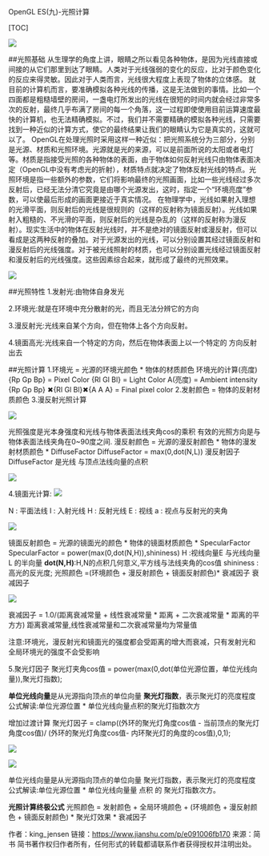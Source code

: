 OpenGL ES(九)-光照计算

[TOC]

![](https://upload-images.jianshu.io/upload_images/2500437-0c36abf51a1037da.jpg?imageMogr2/auto-orient/strip%7CimageView2/2/w/637)

##光照基础
从生理学的角度上讲，眼睛之所以看见各种物体，是因为光线直接或间接的从它们那里到达了眼睛。人类对于光线强弱的变化的反应，比对于颜色变化的反应来得灵敏。因此对于人类而言，光线很大程度上表现了物体的立体感。
就目前的计算机而言，要准确模拟各种光线的传播，这是无法做到的事情。比如一个四面都是粗糙墙壁的房间，一盏电灯所发出的光线在很短的时间内就会经过非常多次的反射，最终几乎布满了房间的每一个角落，这一过程即使使用目前运算速度最快的计算机，也无法精确模拟。不过，我们并不需要精确的模拟各种光线，只需要找到一种近似的计算方式，使它的最终结果让我们的眼睛认为它是真实的，这就可以了。
OpenGL在处理光照时采用这样一种近似：把光照系统分为三部分，分别是光源、材质和光照环境。光源就是光的来源，可以是前面所说的太阳或者电灯等。材质是指接受光照的各种物体的表面，由于物体如何反射光线只由物体表面决定（OpenGL中没有考虑光的折射），材质特点就决定了物体反射光线的特点。光照环境是指一些额外的参数，它们将影响最终的光照画面，比如一些光线经过多次反射后，已经无法分清它究竟是由哪个光源发出，这时，指定一个“环境亮度”参数，可以使最后形成的画面更接近于真实情况。
在物理学中，光线如果射入理想的光滑平面，则反射后的光线是很规则的（这样的反射称为镜面反射）。光线如果射入粗糙的、不光滑的平面，则反射后的光线是杂乱的（这样的反射称为漫反射）。现实生活中的物体在反射光线时，并不是绝对的镜面反射或漫反射，但可以看成是这两种反射的叠加。对于光源发出的光线，可以分别设置其经过镜面反射和漫反射后的光线强度。对于被光线照射的材质，也可以分别设置光线经过镜面反射和漫反射后的光线强度。这些因素综合起来，就形成了最终的光照效果。

![](https://upload-images.jianshu.io/upload_images/2500437-075d853775466ecd.png?imageMogr2/auto-orient/strip%7CimageView2/2/w/1000)

##光照特性
1.发射光:由物体自身发光


2.环境光:就是在环境中充分散射的光，而且无法分辨它的方向

3.漫反射光:光线来自某个方向，但在物体上各个方向反射。

4.镜面高光:光线来自一个特定的方向，然后在物体表面上以一个特定的
方向反射出去

##光照计算
1.环境光 = 光源的环境光颜色 * 物体的材质颜⾊
环境光的计算(亮度)
{Rp Gp Bp} = Pixel Color
{Rl  Gl  Bl} =  Light Color
A(亮度) = Ambient intensity
{Rp Gp Bp} ✖{Rl  Gl  Bl}✖{A A A} = Final pixel color
2.发射颜⾊ = 物体的反射材质颜色
3.漫反射光照计算

![](https://upload-images.jianshu.io/upload_images/2500437-fbe367202932ab8b.png?imageMogr2/auto-orient/strip%7CimageView2/2/w/1000)

光照强度是光本身强度和光线与物体表面法线夹角cos的乘积
有效的光照方向是与物体表面法线夹角在0~90度之间.
漫反射颜色 = 光源的漫反射颜色 * 物体的漫发射材质颜色 * DiffuseFactor
DiffuseFactor = max(0,dot(N,L))
漫反射因子DiffuseFactor 是光线 与顶点法线向量的点积

![](https://upload-images.jianshu.io/upload_images/2500437-1fe3b03d84a36059.png?imageMogr2/auto-orient/strip%7CimageView2/2/w/1000)

4.镜面光计算:
![](https://upload-images.jianshu.io/upload_images/2500437-940147c3daa5ba54.png?imageMogr2/auto-orient/strip%7CimageView2/2/w/882)

N : 平面法线
I : 入射光线
H : 反射光线
E : 视线
a : 视点与反射光的夹角

![](https://upload-images.jianshu.io/upload_images/2500437-cf2ad449a869f45b.png?imageMogr2/auto-orient/strip%7CimageView2/2/w/1000)

镜⾯反射颜色 = 光源的镜面光的颜色 * 物体的镜⾯材质颜⾊ * SpecularFactor SpecularFactor = power(max(0,dot(N,H)),shininess)
H :视线向量E 与光线向量L 的半向量
**dot(N,H)**:H,N的点积几何意义,平方线与法线夹角的cos值
shininess : ⾼光的反光度;
光照颜色 =(环境颜色 + 漫反射颜色 + 镜⾯反射颜色)* 衰减因⼦
衰减因子

![](https://upload-images.jianshu.io/upload_images/2500437-6c727da1e6cd0d9d.png?imageMogr2/auto-orient/strip%7CimageView2/2/w/864)

衰减因子 = 1.0/(距离衰减常量 + 线性衰减常量 * 距离 + 二次衰减常量 * 距离的平⽅方)
距离衰减常量,线性衰减常量和⼆次衰减常量均为常量值

注意:环境光，漫反射光和镜⾯光的强度都会受距离的增大而衰减，只有发射光和全局环境光的强度不会受影响

5.聚光灯因子
聚光灯夹角cos值 = power(max(0,dot(单位光源位置，单位光线向量)),聚光灯指数);

**单位光线向量**是从光源指向顶点的单位向量
**聚光灯指数**，表示聚光灯的亮度程度
公式解读:单位光源位置 * 单位光线向量点积的聚光灯指数次⽅

增加过渡计算
聚光灯因⼦ = clamp((外环的聚光灯角度cos值 - 当前顶点的聚光灯角度cos值)/ (外环的聚光灯角度cos值- 内环聚光灯的角度的cos值),0,1);

![](https://upload-images.jianshu.io/upload_images/2500437-49f62e246da76f17.png?imageMogr2/auto-orient/strip%7CimageView2/2/w/1000)

![](https://upload-images.jianshu.io/upload_images/2500437-2bfcfc14577ac20f.png?imageMogr2/auto-orient/strip%7CimageView2/2/w/844)

单位光线向量是从光源指向顶点的单位向量 聚光灯指数，表示聚光灯的亮度程度
公式解读:单位光源位置 * 单位光线向量量 点积 的 聚光灯指数次方。

**光照计算终极公式**
光照颜色 = 发射颜色 + 全局环境颜色 + (环境颜色 + 漫反射颜色 + 镜面反射颜⾊) * 聚光灯效果 * 衰减因⼦








作者：king_jensen
链接：https://www.jianshu.com/p/e091006fb170
来源：简书
简书著作权归作者所有，任何形式的转载都请联系作者获得授权并注明出处。